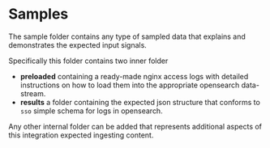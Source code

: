 # Samples
The sample folder contains any type of sampled data that explains and demonstrates the expected input signals.

Specifically this folder contains two inner folder 
 - **preloaded** containing a ready-made nginx access logs with detailed instructions on how to load them into the appropriate opensearch data-stream.
 - **results** a folder containing the expected json structure that conforms to `sso` simple schema for logs in opensearch. 

Any other internal folder can be added that represents additional aspects of this integration expected ingesting content.